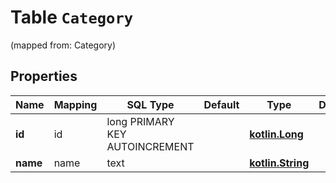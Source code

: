 
# Table `Category`
(mapped from: Category)

## Properties
Name | Mapping | SQL Type | Default | Type | Description | Notes
---- | ------- | -------- | ------- | ---- | ----------- | -----
**id** | id | long PRIMARY KEY AUTOINCREMENT |  | [**kotlin.Long**](kotlin.Long.md) |  |  [optional]
**name** | name | text |  | [**kotlin.String**](kotlin.String.md) |  |  [optional]




